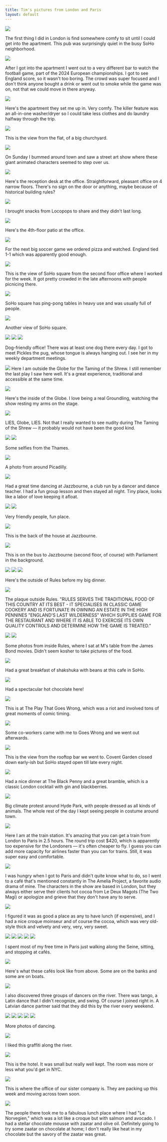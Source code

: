 ```yaml
---
title: Tim's pictures from London and Paris
layout: default
---
```



![]({{site.baseurl}}/assets/img/pub.jpg)

The first thing I did in London is find somewhere comfy to sit until I could get into the apartment. This pub was surprisingly quiet in the busy SoHo neighborhood.

![]({{site.baseurl}}/assets/img/WatchingFootball.jpg)

After I got into the apartment I went out to a very different bar to watch the football game, part of the 2024 European championships. I got to see England score, so it wasn't too boring. The crowd was super focused and I don't think anyone bought a drink or went out to smoke while the game was on, not that we could move in there anyway.

![]({{site.baseurl}}/assets/img/LondonFlat.jpg)

Here's the apartment they set me up in. Very comfy. The killer feature was an all-in-one washer/dryer so I could take less clothes and do laundry halfway through the trip.

![]({{site.baseurl}}/assets/img/ViewFromFlat2.jpg)

This is the view from the flat, of a big churchyard.

![]({{site.baseurl}}/assets/img/ArtProjectionRoom.jpg)

On Sunday I bummed around town and saw a street art show where these giant animated characters seemed to step over us.

![]({{site.baseurl}}/assets/img/TTOfficeReception.jpg)

Here's the reception desk at the office. Straightforward, pleasant office on 4 narrow floors. There's no sign on the door or anything, maybe because of historical building rules?

![]({{site.baseurl}}/assets/img/LocopopsTreats.jpg)

I brought snacks from Locopops to share and they didn't last long.

![]({{site.baseurl}}/assets/img/TTPatio.jpg)

Here's the 4th-floor patio at the office.

![]({{site.baseurl}}/assets/img/TTSoccer2.jpg)

For the next big soccer game we ordered pizza and watched. England tied 1-1 which was apparently good enough.

![]({{site.baseurl}}/assets/img/ViewFromTrilitech.jpg)

This is the view of SoHo square from the second floor office where I worked for the week. It got pretty crowded in the late afternoons with people picnicing there.

![]({{site.baseurl}}/assets/img/SohoSquare.jpg)

SoHo square has ping-pong tables in heavy use and was usually full of people.

![]({{site.baseurl}}/assets/img/SohoSquare2.jpg)

Another view of SoHo square.

![]({{site.baseurl}}/assets/img/Billie2.jpg)
![]({{site.baseurl}}/assets/img/Fluffydog1.jpg)
![]({{site.baseurl}}/assets/img/Pickles1.jpg)

Dog-friendly office! There was at least one dog there every day. I got to meet Pickles the pug, whose tongue is always hanging out. I see her in my weekly department meetings.

![]({{site.baseurl}}/assets/img/OutsideTheGlobe.jpg)
Here I am outside the Globe for the Taming of the Shrew. I still remember the last play I saw here well. It's a great experience, traditional and accessible at the same time.

![]({{site.baseurl}}/assets/img/InsideGlobe1.jpg)

Here's the inside of the Globe. I love being a real Groundling, watching the show resting my arms on the stage.

![]({{site.baseurl}}/assets/img/TheatreLies.jpg)

LIES, Globe, LIES. Not that I really wanted to see nudity during The Taming of the Shrew — it probably would not have been the good kind.

![]({{site.baseurl}}/assets/img/LondonSelfie.jpg)
![]({{site.baseurl}}/assets/img/LondonSelfie2.jpg)

Some selfies from the Thames.

![]({{site.baseurl}}/assets/img/Picadilly.jpg)

A photo from around Picadilly.

![]({{site.baseurl}}/assets/img/Jazzbourne2.jpg)

Had a great time dancing at Jazzbourne, a club run by a dancer and  dance teacher. I had a fun group lesson and then stayed all night. Tiny place, looks like a labor of love keeping it afloat.

![]({{site.baseurl}}/assets/img/Jazzbourne6.jpg)
![]({{site.baseurl}}/assets/img/Jazzbourne7.jpg)

Very friendly people, fun place.

![]({{site.baseurl}}/assets/img/Jazzbourne4.jpg)

This is the back of the house at Jazzbourne.

![]({{site.baseurl}}/assets/img/TopFloorBusParliament.jpg)

This is on the bus to Jazzbourne (second floor, of course) with Parliament in the background.

![]({{site.baseurl}}/assets/img/OutsideRules1.jpg)
![]({{site.baseurl}}/assets/img/OutsideRules2.jpg)
![]({{site.baseurl}}/assets/img/OutsideRules3.jpg)

Here's the outside of Rules before my big dinner.

![]({{site.baseurl}}/assets/img/RulesPlaque.jpg)

The plaque outside Rules. "RULES SERVES THE TRADITIONAL FOOD OF THIS COUNTRY AT ITS BEST - IT SPECIALISES IN CLASSIC GAME COOKERY AND IS FORTUNATE IN OWNING AN ESTATE IN THE HIGH PENNINES
"ENGLAND'S LAST WILDERNESS" WHICH SUPPLIES GAME FOR THE RESTAURANT AND WHERE IT IS ABLE TO EXERCISE ITS OWN QUALITY CONTROLS AND DETERMINE HOW THE GAME IS TREATED."

![]({{site.baseurl}}/assets/img/InsideRules1.jpg)
![]({{site.baseurl}}/assets/img/InsideRules2.jpg)

Some photos from inside Rules, where I sat at M's table from the James Bond movies. Didn't seem kosher to take pictures of the food.

![]({{site.baseurl}}/assets/img/ShakshukaBreakfast.jpg)

Had a great breakfast of shakshuka with beans at this cafe in SoHo.

![]({{site.baseurl}}/assets/img/ToiAndMoi.jpg)

Had a spectacular hot chocolate here!

![]({{site.baseurl}}/assets/img/InsideWrong.jpg)

This is at The Play That Goes Wrong, which was a riot and involved tons of great moments of comic timing.

![]({{site.baseurl}}/assets/img/RooftopBar1.jpg)

Some co-workers came with me to Goes Wrong and we went out afterwards.

![]({{site.baseurl}}/assets/img/RooftopBar3.jpg)

This is the view from the rooftop bar we went to. Covent Garden closed down early-ish but SoHo stayed open till late every night.

![]({{site.baseurl}}/assets/img/BlackPenny1.jpg)

Had a nice dinner at The Black Penny and a great bramble, which is a classic London cocktail with gin and blackberries.

![]({{site.baseurl}}/assets/img/ClimateProtestParade.jpg)

Big climate protest around Hyde Park, with people dressed as all kinds of animals. The whole rest of the day I kept seeing people in costume around town.

![]({{site.baseurl}}/assets/img/TrainStation.jpg)

Here I am at the train station. It's amazing that you can get a train from London to Paris in 2.5 hours. The round trip cost $420, which is apparently too expensive for the Londoners — it's often cheaper to fly. I guess you can add more capacity for airlines faster than you can for trains. Still, it was super easy and comfortable.

![]({{site.baseurl}}/assets/img/LeDeuxMagots1.jpg)

I was hungry when I got to Paris and didn't quite know what to do, so I went to a café that's mentioned constantly in The Amelia Project, a favorite audio drama of mine. The characters in the show are based in London, but they always either serve their clients hot cocoa from Le Deux Magots (The Two Magi) or apologize and grieve that they don't have any to serve.

![]({{site.baseurl}}/assets/img/LeDeuxMagots2.jpg)

I figured it was as good a place as any to have lunch (if expensive), and I had a nice croque moinseur and of course the cocoa, which was very old-style thick and velvety and very, very, very sweet.

![]({{site.baseurl}}/assets/img/Seine1.jpg)
![]({{site.baseurl}}/assets/img/Seine2.jpg)
![]({{site.baseurl}}/assets/img/Seine3.jpg)
![]({{site.baseurl}}/assets/img/Seine4.jpg)
![]({{site.baseurl}}/assets/img/Seine5.jpg)

I spent most of my free time in Paris just walking along the Seine, sitting, and stopping at cafés.

![]({{site.baseurl}}/assets/img/SeineCafes.jpg)

Here's what these cafés look like from above. Some are on the banks and some are on boats.

![]({{site.baseurl}}/assets/img/SeineDance5.jpg)

I also discovered three groups of dancers on the river. There was tango, a Latin dance that I didn't recognize, and swing. Of course I joined right in. A Latvian dance partner said that they did this by the river every weekend.

![]({{site.baseurl}}/assets/img/SeineDance1.jpg)
![]({{site.baseurl}}/assets/img/SeineDance2.jpg)
![]({{site.baseurl}}/assets/img/SeineDance3.jpg)
![]({{site.baseurl}}/assets/img/SeineDance4.jpg)
![]({{site.baseurl}}/assets/img/SeineDance6.jpg)

More photos of dancing.

![]({{site.baseurl}}/assets/img/SeineGraffiti.jpg)

I liked this graffiti along the river.

![]({{site.baseurl}}/assets/img/ParisHotel.jpg)

This is the hotel. It was small but really well kept. The room was more or less what you'd get in NYC.

![]({{site.baseurl}}/assets/img/NomadicOffice.jpg)

This is where the office of our sister company is. They are packing up this week and moving across town soon.

![]({{site.baseurl}}/assets/img/LeNorvegien.jpg)

The people there took me to a fabulous lunch place where I had "Le Norvegien," which was a lot like a croque but with salmon and avocado. I had a stellar chocolate mousse with zaatar and olive oil. Definitely going to try some zaatar on chocolate at home; I don't really like heat in my chocolate but the savory of the zaatar was great.
